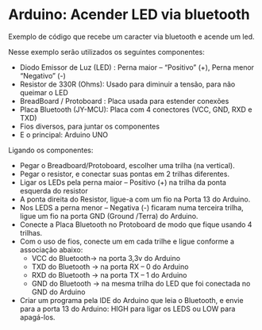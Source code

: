 Arduino: Acender LED via bluetooth
=================================

Exemplo de código que recebe um caracter via bluetooth e acende um led.

Nesse exemplo serão utilizados os seguintes componentes: 

- Diodo Emissor de Luz (LED) : Perna maior – “Positivo” (+), Perna menor “Negativo” (-)
- Resistor  de 330R (Ohms):  Usado para diminuir a tensão, para não queimar o LED
- BreadBoard / Protoboard : Placa usada para estender conexões
- Placa Bluetooth (JY-MCU): Placa com 4 conectores (VCC, GND, RXD e TXD)
- Fios diversos, para juntar os componentes
- E o principal: Arduino UNO

Ligando os componentes:

- Pegar o Breadboard/Protoboard, escolher uma trilha (na vertical).
- Pegar o resistor, e conectar suas pontas em 2 trilhas diferentes.
- Ligar os LEDs pela perna maior – Positivo (+) na trilha da ponta esquerda do resistor
- A ponta direita do Resistor, ligue-a com um fio na Porta 13 do Arduino.
- Nos LEDS a perna menor – Negativa (-) ficaram numa terceira trilha, ligue um fio na porta GND (Ground /Terra) do Arduino.
- Conecte a Placa Bluetooth no Protoboard de modo que fique usando 4 trilhas.
- Com o uso de fios, conecte um em cada trilhe e ligue conforme a associação abaixo:
  - VCC do Bluetooth-> na porta 3,3v do Arduino
  - TXD do Bluetooth -> na porta RX – 0 do Arduino
  - RXD do Bluetooth -> na porta TX – 1 do Arduino
  - GND do Bluetooth ->  na mesma trilha do LED que foi conectada no GND do Arduino
- Criar um programa pela IDE do Arduino que leia o Bluetooth, e envie para a porta 13 do Arduino: HIGH para ligar os LEDS ou LOW para apagá-los.
